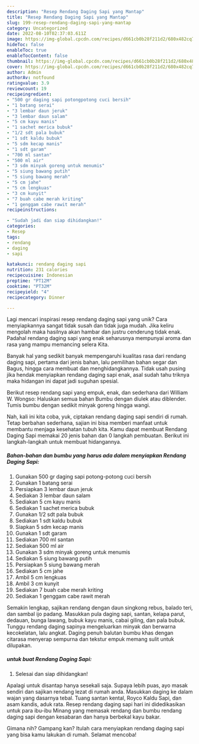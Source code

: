 ```yaml
---
description: "Resep Rendang Daging Sapi yang Mantap"
title: "Resep Rendang Daging Sapi yang Mantap"
slug: 199-resep-rendang-daging-sapi-yang-mantap
category: Uncategorized
date: 2022-08-10T02:37:03.611Z
image: https://img-global.cpcdn.com/recipes/d661cb0b28f211d2/680x482cq70/rendang-daging-sapi-foto-resep-utama.jpg
hideToc: false
enableToc: true
enableTocContent: false
thumbnail: https://img-global.cpcdn.com/recipes/d661cb0b28f211d2/680x482cq70/rendang-daging-sapi-foto-resep-utama.jpg
cover: https://img-global.cpcdn.com/recipes/d661cb0b28f211d2/680x482cq70/rendang-daging-sapi-foto-resep-utama.jpg
author: Admin
authorAv: notfound
ratingvalue: 3.9
reviewcount: 19
recipeingredient:
- "500 gr daging sapi potongpotong cuci bersih"
- "1 batang serai"
- "3 lembar daun jeruk"
- "3 lembar daun salam"
- "5 cm kayu manis"
- "1 sachet merica bubuk"
- "1/2 sdt pala bubuk"
- "1 sdt kaldu bubuk"
- "5 sdm kecap manis"
- "1 sdt garam"
- "700 ml santan"
- "500 ml air"
- "3 sdm minyak goreng untuk menumis"
- "5 siung bawang putih"
- "5 siung bawang merah"
- "5 cm jahe"
- "5 cm lengkuas"
- "3 cm kunyit"
- "7 buah cabe merah kriting"
- "1 genggam cabe rawit merah"
recipeinstructions:

- "Sudah jadi dan siap dihidangkan!"
categories:
- Resep
tags:
- rendang
- daging
- sapi

katakunci: rendang daging sapi 
nutrition: 231 calories
recipecuisine: Indonesian
preptime: "PT12M"
cooktime: "PT32M"
recipeyield: "4"
recipecategory: Dinner

---
```





Lagi mencari inspirasi resep rendang daging sapi yang unik? Cara menyiapkannya sangat tidak susah dan tidak juga mudah. Jika keliru mengolah maka hasilnya akan hambar dan justru cenderung tidak enak. Padahal rendang daging sapi yang enak seharusnya mempunyai aroma dan rasa yang mampu memancing selera Kita.





Banyak hal yang sedikit banyak mempengaruhi kualitas rasa dari rendang daging sapi, pertama dari jenis bahan, lalu pemilihan bahan segar dan Bagus, hingga cara membuat dan menghidangkannya. Tidak usah pusing jika hendak menyiapkan rendang daging sapi enak,      asal sudah tahu triknya maka hidangan ini dapat jadi suguhan spesial.














Berikut resep rendang sapi yang empuk, enak, dan sederhana dari William W. Wongso: Haluskan semua bahan Bumbu dengan diulek atau diblender. Tumis bumbu dengan sedikit minyak goreng hingga wangi.






Nah, kali ini kita coba, yuk, ciptakan rendang daging sapi sendiri di rumah. Tetap berbahan sederhana, sajian ini bisa memberi manfaat untuk membantu menjaga kesehatan tubuh kita. Kamu dapat membuat Rendang Daging Sapi memakai 20 jenis bahan dan 0 langkah pembuatan. Berikut ini langkah-langkah untuk membuat hidangannya.

<!--inarticleads1-->

##### Bahan-bahan dan bumbu yang harus ada dalam menyiapkan Rendang Daging Sapi:

1. Gunakan 500 gr daging sapi potong-potong cuci bersih
1. Gunakan 1 batang serai
1. Persiapkan 3 lembar daun jeruk
1. Sediakan 3 lembar daun salam
1. Sediakan 5 cm kayu manis
1. Sediakan 1 sachet merica bubuk
1. Gunakan 1/2 sdt pala bubuk
1. Sediakan 1 sdt kaldu bubuk
1. Siapkan 5 sdm kecap manis
1. Gunakan 1 sdt garam
1. Sediakan 700 ml santan
1. Sediakan 500 ml air
1. Gunakan 3 sdm minyak goreng untuk menumis
1. Sediakan 5 siung bawang putih
1. Persiapkan 5 siung bawang merah
1. Sediakan 5 cm jahe
1. Ambil 5 cm lengkuas
1. Ambil 3 cm kunyit
1. Sediakan 7 buah cabe merah kriting
1. Sediakan 1 genggam cabe rawit merah


Semakin lengkap, sajikan rendang dengan daun singkong rebus, balado teri, dan sambal ijo padang. Masukkan pula daging sapi, santan, kelapa parut, dedauan, bunga lawang, bubuk kayu manis, cabai giling, dan pala bubuk. Tunggu rendang daging sapinya mengeluarkan minyak dan berwarna kecokelatan, lalu angkat. Daging penuh balutan bumbu khas dengan citarasa menyerap sempurna dan tekstur empuk memang sulit untuk dilupakan. 

<!--inarticleads2-->

#####  untuk buat Rendang Daging Sapi:


1. Selesai dan siap dihidangkan!

Apalagi untuk disantap hanya sesekali saja. Supaya lebih puas, ayo masak sendiri dan sajikan rendang lezat di rumah anda. Masukkan daging ke dalam wajan yang dasarnya tebal. Tuang santan kental, Royco Kaldu Sapi, dan asam kandis, aduk rata. Resep rendang daging sapi hari ini didedikasikan untuk para ibu-ibu Minang yang memasak rendang dan bumbu rendang daging sapi dengan kesabaran dan hanya berbekal kayu bakar. 

Gimana nih? Gampang kan? Itulah cara menyiapkan rendang daging sapi yang bisa kamu lakukan di rumah. Selamat mencoba!
